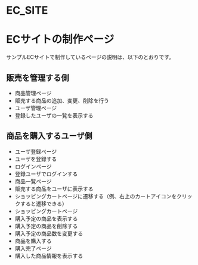 # EC_SITE
# ECサイトの制作ページ
サンプルECサイトで制作しているページの説明は、以下のとおりです。

## 販売を管理する側
- 商品管理ページ
- 販売する商品の追加、変更、削除を行う
- ユーザ管理ページ
- 登録したユーザの一覧を表示する

## 商品を購入するユーザ側
- ユーザ登録ページ
- ユーザを登録する
- ログインページ
- 登録ユーザでログインする
- 商品一覧ページ
- 販売する商品をユーザに表示する
- ショッピングカートページに遷移する（例、右上のカートアイコンをクリックすると遷移できる）
- ショッピングカートページ
- 購入予定の商品を表示する
- 購入予定の商品を削除する
- 購入予定の商品数を変更する
- 商品を購入する
- 購入完了ページ
- 購入した商品情報を表示する
